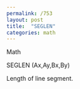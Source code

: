 ```yaml
---
permalink: /753
layout: post
title:  "SEGLEN"
categories: math
---
```

Math

SEGLEN (Ax,Ay,Bx,By)

Length of line segment.

